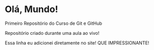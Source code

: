 # Olá, Mundo!
 Primeiro Repositório do Curso de Git e GitHub

Repositório criado durante uma aula ao vivo!

Essa linha eu adicionei diretamente no site! QUE IMPRESSIONANTE!
